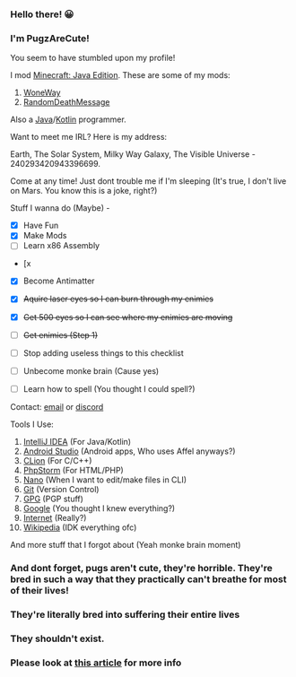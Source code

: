 
### Hello there! 😀

### I'm PugzAreCute!

You seem to have stumbled upon my profile!

I mod [Minecraft: Java Edition](https://www.minecraft.net/). These are some of my mods:

1. [WoneWay](https://www.curseforge.com/minecraft/mc-mods/woneway)
2. [RandomDeathMessage](https://www.curseforge.com/minecraft/mc-mods/randomdeathmessage)

Also a [Java](https://java.com/)/[Kotlin](https://kotlinlang.org/) programmer.

Want to meet me IRL? Here is my address:

Earth, The Solar System, Milky Way Galaxy, The Visible Universe - 240293420943396699.

Come at any time! Just dont trouble me if I'm sleeping (It's true, I don't live on Mars. You know this is a joke, right?)

Stuff I wanna do (Maybe) - 

 - [x] Have Fun
 - [x] Make Mods
 - [ ] Learn x86 Assembly
 - [x
 - [x] Become Antimatter
 - [x] ~~Aquire laser eyes so I can burn through my enimies~~
 - [x] ~~Get 500 eyes so I can see where my enimies are moving~~
 - [ ] ~~Get enimies (Step 1)~~
 - [ ] Stop adding useless things to this checklist
 - [ ] Unbecome monke brain (Cause yes)
 - [ ] Learn how to spell (You thought I could spell?)


Contact: [email](https://pugzarecute.com/contact) or [discord](https://discord.gg/geNRqMu5XW)

Tools I Use:
 1. [IntelliJ IDEA](https://www.jetbrains.com/idea/) (For Java/Kotlin)
 2. [Android Studio](https://developer.android.com/studio) (Android apps, Who uses Affel anyways?)
 3. [CLion](https://www.jetbrains.com/clion/) (For C/C++)
 4. [PhpStorm](https://www.jetbrains.com/phpstorm/) (For HTML/PHP)
 6. [Nano](https://www.nano-editor.org/) (When I want to edit/make files in CLI)
 7. [Git](https://git-scm.com/) (Version Control)
 8. [GPG](https://gnupg.org/) (PGP stuff)
 9. [Google](https://www.google.com/) (You thought I knew everything?)
 10. [Internet](https://en.wikipedia.org/wiki/Internet) (Really?)
 11. [Wikipedia](https://en.wikipedia.org/wiki/Wikipedia) (IDK everything ofc)
 
 And more stuff that I forgot about (Yeah monke brain moment)
 
### And dont forget, pugs aren't cute, they're horrible. They're bred in such a way that they practically can't breathe for most of their lives!

### They're literally bred into suffering their entire lives

### They shouldn't exist.

### Please look at [this article](https://www.pugsclub.org/health/pug-breathing-problems/) for more info
